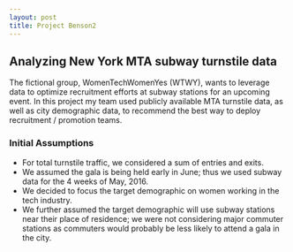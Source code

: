 ```yaml
---
layout: post
title: Project Benson2
---
```

## Analyzing New York MTA subway turnstile data
The fictional group, WomenTechWomenYes (WTWY), wants to leverage data to optimize recruitment efforts at subway stations for an upcoming event. In this project my team used publicly available MTA turnstile data, as well as city demographic data, to recommend the best way to deploy recruitment / promotion teams.

### Initial Assumptions
- For total turnstile traffic, we considered a sum of entries and exits.
- We assumed the gala is being held early in June; thus we used subway data for the 4 weeks of May, 2016.
- We decided to focus the target demographic on women working in the tech industry.
- We further assumed the target demographic will use subway stations near their place of residence; we were not considering major commuter stations as commuters would probably be less likely to attend a gala in the city.
